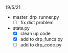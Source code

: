 19/5/21
- master_drp_runner.py
	- [ ] fix dict problem
- stats.py
	- [x] clean up code
	- [x] add to drp_funcs.py
	- [ ] add to drp_code.py
